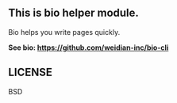 ## This is bio helper module.

Bio helps you write pages quickly.

**See bio: https://github.com/weidian-inc/bio-cli**

## LICENSE

BSD